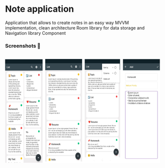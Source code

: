 
# Note application

Application that allows to create notes in an easy way MVVM implementation, clean architecture Room library for data storage and Navigation library Component


### Screenshots :iphone:

<br>

<img src="screen/app_screen.png" width="667" height="338">

